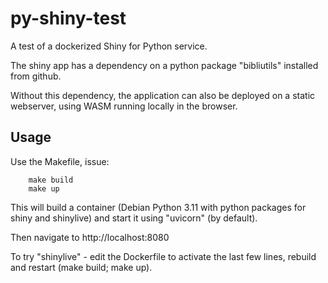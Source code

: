# py-shiny-test

A test of a dockerized Shiny for Python service.

The shiny app has a dependency on a python package "bibliutils" installed from github.

Without this dependency, the application can also be deployed on a static webserver, using WASM running locally in the browser.

## Usage

Use the Makefile, issue:

		make build
		make up

This will build a container (Debian Python 3.11 with python packages for shiny and shinylive) and start it using "uvicorn" (by default).

Then navigate to http://localhost:8080

To try "shinylive" - edit the Dockerfile to activate the last few lines, rebuild and restart (make build; make up).

